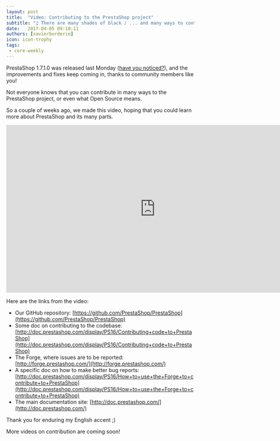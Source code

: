 ```yaml
---
layout: post
title:  "Video: Contributing to the PrestaShop project"
subtitle: "♫ There are many shades of black ♪ ... and many ways to contribute "
date:   2017-04-05 09:10:11
authors: [xavierborderie]
icon: icon-trophy
tags:
 - core-weekly
---
```


PrestaShop 1.7.1.0 was released last Monday ([have you noticed?](http://build.prestashop.com/news/prestashop-1-7-1-0-available/)), and the improvements and fixes keep coming in, thanks to community members like you!

Not everyone knows that you can contribute in many ways to the PrestaShop project, or even what Open Source means.

So a couple of weeks ago, we made this video, hoping that you could learn more about PrestaShop and its many parts.


<iframe width="796" height="448" src="https://www.youtube.com/embed/aD2IQIqr6CU?rel=0" frameborder="0" allowfullscreen></iframe>


Here are the links from the video:

* Our GitHub repository: [https://github.com/PrestaShop/PrestaShop](https://github.com/PrestaShop/PrestaShop)
* Some doc on contributing to the codebase: [http://doc.prestashop.com/display/PS16/Contributing+code+to+PrestaShop](http://doc.prestashop.com/display/PS16/Contributing+code+to+PrestaShop)
* The Forge, where issues are to be reported: [http://forge.prestashop.com/](http://forge.prestashop.com/)
* A specific doc on how to make better bug reports: [http://doc.prestashop.com/display/PS16/How+to+use+the+Forge+to+contribute+to+PrestaShop](http://doc.prestashop.com/display/PS16/How+to+use+the+Forge+to+contribute+to+PrestaShop)
* The main documentation site: [http://doc.prestashop.com/](http://doc.prestashop.com/)

Thank you for enduring my English accent ;)

More videos on contribution are coming soon!
